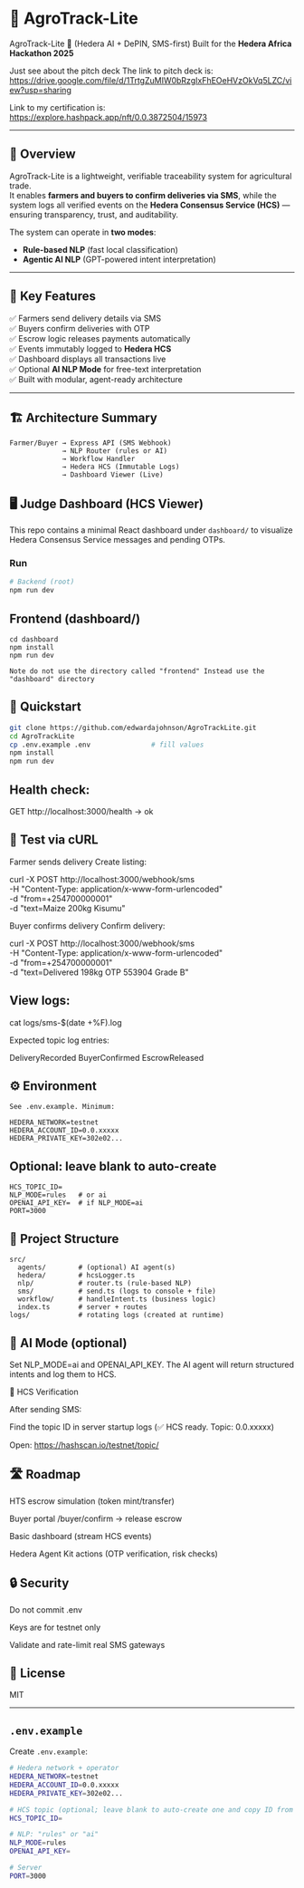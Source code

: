 # 🌾 AgroTrack-Lite  
AgroTrack-Lite 🌾 (Hedera AI + DePIN, SMS-first)
Built for the **Hedera Africa Hackathon 2025**

Just see about the pitch deck
The link to pitch deck is: https://drive.google.com/file/d/1TrtgZuMIW0bRzgIxFhEOeHVzOkVq5LZC/view?usp=sharing

Link to my certification is: https://explore.hashpack.app/nft/0.0.3872504/15973

---

## 🚀 Overview

AgroTrack-Lite is a lightweight, verifiable traceability system for agricultural trade.  
It enables **farmers and buyers to confirm deliveries via SMS**, while the system logs all verified events on the **Hedera Consensus Service (HCS)** — ensuring transparency, trust, and auditability.

The system can operate in **two modes**:
- **Rule-based NLP** (fast local classification)
- **Agentic AI NLP** (GPT-powered intent interpretation)

---

## 🧠 Key Features

✅ Farmers send delivery details via SMS  
✅ Buyers confirm deliveries with OTP  
✅ Escrow logic releases payments automatically  
✅ Events immutably logged to **Hedera HCS**  
✅ Dashboard displays all transactions live  
✅ Optional **AI NLP Mode** for free-text interpretation  
✅ Built with modular, agent-ready architecture

---

## 🏗️ Architecture Summary

```text
Farmer/Buyer → Express API (SMS Webhook)
             → NLP Router (rules or AI)
             → Workflow Handler
             → Hedera HCS (Immutable Logs)
             → Dashboard Viewer (Live)
```

## 🖥️ Judge Dashboard (HCS Viewer)

This repo contains a minimal React dashboard under `dashboard/` to visualize Hedera Consensus Service messages and pending OTPs.

### Run

```bash
# Backend (root)
npm run dev
```

## Frontend (dashboard/)

```
cd dashboard
npm install
npm run dev

Note do not use the directory called "frontend" Instead use the "dashboard" directory
```

## 🚀 Quickstart

```bash
git clone https://github.com/edwardajohnson/AgroTrackLite.git
cd AgroTrackLite
cp .env.example .env               # fill values
npm install
npm run dev
```

## Health check:

GET http://localhost:3000/health  → ok


## 🧪 Test via cURL

Farmer sends delivery
Create listing:

curl -X POST http://localhost:3000/webhook/sms \
  -H "Content-Type: application/x-www-form-urlencoded" \
  -d "from=+254700000001" \
  -d "text=Maize 200kg Kisumu"


Buyer confirms delivery
Confirm delivery:

curl -X POST http://localhost:3000/webhook/sms \
  -H "Content-Type: application/x-www-form-urlencoded" \
  -d "from=+254700000001" \
  -d "text=Delivered 198kg OTP 553904 Grade B"


## View logs:

cat logs/sms-$(date +%F).log

Expected topic log entries:

DeliveryRecorded
BuyerConfirmed
EscrowReleased

## ⚙️ Environment
```
See .env.example. Minimum:

HEDERA_NETWORK=testnet
HEDERA_ACCOUNT_ID=0.0.xxxxx
HEDERA_PRIVATE_KEY=302e02...
```

## Optional: leave blank to auto-create
```
HCS_TOPIC_ID=
NLP_MODE=rules   # or ai
OPENAI_API_KEY=  # if NLP_MODE=ai
PORT=3000
```

## 📂 Project Structure

```
src/
  agents/        # (optional) AI agent(s)
  hedera/        # hcsLogger.ts
  nlp/           # router.ts (rule-based NLP)
  sms/           # send.ts (logs to console + file)
  workflow/      # handleIntent.ts (business logic)
  index.ts       # server + routes
logs/            # rotating logs (created at runtime)
```

## 🧠 AI Mode (optional)

Set NLP_MODE=ai and OPENAI_API_KEY. The AI agent will return structured intents and log them to HCS.

🧾 HCS Verification

After sending SMS:

Find the topic ID in server startup logs (✅ HCS ready. Topic: 0.0.xxxxx)

Open: https://hashscan.io/testnet/topic/<topicId>

## 🛣️ Roadmap

 HTS escrow simulation (token mint/transfer)

 Buyer portal /buyer/confirm → release escrow

 Basic dashboard (stream HCS events)

 Hedera Agent Kit actions (OTP verification, risk checks)

## 🔒 Security

Do not commit .env

Keys are for testnet only

Validate and rate-limit real SMS gateways

## 📜 License

MIT


---

##  `.env.example`

Create `.env.example`:

```bash
# Hedera network + operator
HEDERA_NETWORK=testnet
HEDERA_ACCOUNT_ID=0.0.xxxxx
HEDERA_PRIVATE_KEY=302e02...

# HCS topic (optional; leave blank to auto-create one and copy ID from console)
HCS_TOPIC_ID=

# NLP: "rules" or "ai"
NLP_MODE=rules
OPENAI_API_KEY=

# Server
PORT=3000
```

